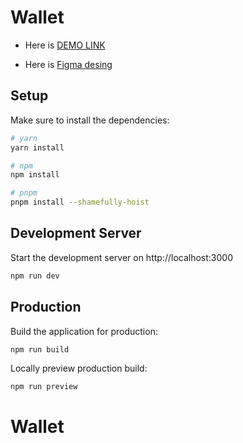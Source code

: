 # Wallet

- Here is [DEMO LINK](https://637664bdc196ad34989e0469--mellifluous-dasik-96542d.netlify.app/)

- Here is [Figma desing](https://www.figma.com/file/bjVEJ53RcPVgIaKyWb4UvT/Test-Wallet?node-id=0%3A1/)

## Setup

Make sure to install the dependencies:

```bash
# yarn
yarn install

# npm
npm install

# pnpm
pnpm install --shamefully-hoist
```

## Development Server

Start the development server on http://localhost:3000

```bash
npm run dev
```

## Production

Build the application for production:

```bash
npm run build
```

Locally preview production build:

```bash
npm run preview
```

# Wallet

